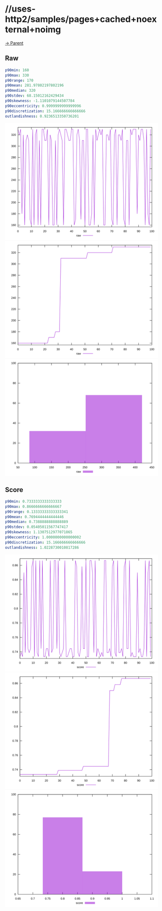 
# //uses-http2/samples/pages+cached+noexternal+noimg

[→ Parent](../..)


## Raw


```yaml
p90min: 160
p90max: 330
p90range: 170
p90mean: 281.97802197802196
p90median: 320
p90stdev: 68.15012162429434
p90skewness: -1.1101079144507784
p90eccentricity: 0.9999999999999996
p90discretization: 15.166666666666666
outlandishness: 0.9236513350736201

```

![PLOT: raw-values](./raw/values.svg)![PLOT: raw-sorted](./raw/sorted.svg)![PLOT: raw-histogram](./raw/histogram.svg)
## Score


```yaml
p90min: 0.7333333333333333
p90max: 0.8666666666666667
p90range: 0.13333333333333341
p90mean: 0.7694444444444446
p90median: 0.7388888888888889
p90stdev: 0.05405011567747417
p90skewness: 1.1307512977071865
p90eccentricity: 1.0000000000000002
p90discretization: 15.166666666666666
outlandishness: 1.0228730010817286

```

![PLOT: score-values](./score/values.svg)![PLOT: score-sorted](./score/sorted.svg)![PLOT: score-histogram](./score/histogram.svg)